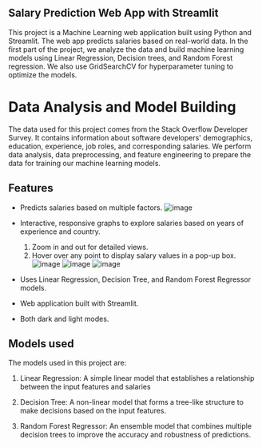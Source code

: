 ## Salary Prediction Web App with Streamlit
This project is a Machine Learning web application built using Python and Streamlit. The web app predicts salaries based on real-world data. In the first part of the project, we analyze the data and build machine learning models using Linear Regression, Decision trees, and Random Forest regression. We also use GridSearchCV for hyperparameter tuning to optimize the models.

# Data Analysis and Model Building
The data used for this project comes from the Stack Overflow Developer Survey. It contains information about software developers' demographics, education, experience, job roles, and corresponding salaries. We perform data analysis, data preprocessing, and feature engineering to prepare the data for training our machine learning models.


## Features
- Predicts salaries based on multiple factors.
  ![image](https://github.com/user-attachments/assets/c32ce9f5-2564-4f8c-9836-177932545e61)

- Interactive, responsive graphs to explore salaries based on years of experience and country.
  1. Zoom in and out for detailed views.
  2. Hover over any point to display salary values in a pop-up box.
  ![image](https://github.com/user-attachments/assets/e4feebea-e27e-42cd-9d11-dcda039afcde)
  ![image](https://github.com/user-attachments/assets/de0cdd80-5e22-48b6-a2c0-38178a73fd2d)
  ![image](https://github.com/user-attachments/assets/b0a661d3-84fa-4112-8902-442be4dafe2e)

- Uses Linear Regression, Decision Tree, and Random Forest Regressor models.  
- Web application built with Streamlit.
- Both dark and light modes.

## Models used
The models used in this project are:

1. Linear Regression: A simple linear model that establishes a relationship between the input features and salaries

2. Decision Tree: A non-linear model that forms a tree-like structure to make decisions based on the input features.

3. Random Forest Regressor: An ensemble model that combines multiple decision trees to improve the accuracy and robustness of predictions.



